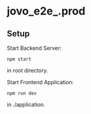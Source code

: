 # jovo_e2e_.prod

## Setup

Start Backend Server: 
```shell
npm start
```
in root directory.

Start Frontend Application:
```shell
npm run dev
```
in ./application.
